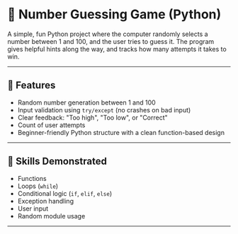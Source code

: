 # 🎯 Number Guessing Game (Python)

A simple, fun Python project where the computer randomly selects a number between 1 and 100, and the user tries to guess it. The program gives helpful hints along the way, and tracks how many attempts it takes to win.

---

## 🚀 Features

- Random number generation between 1 and 100
- Input validation using `try/except` (no crashes on bad input)
- Clear feedback: "Too high", "Too low", or "Correct"
- Count of user attempts
- Beginner-friendly Python structure with a clean function-based design

---

## 🧠 Skills Demonstrated

- Functions
- Loops (`while`)
- Conditional logic (`if`, `elif`, `else`)
- Exception handling
- User input
- Random module usage

---

